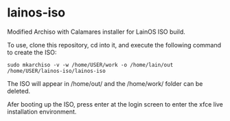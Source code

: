 # lainos-iso
Modified Archiso with Calamares installer for LainOS ISO build.

To use, clone this repository, cd into it, and execute the following command to create the ISO:

`sudo mkarchiso -v -w /home/USER/work -o /home/lain/out /home/USER/lainos-iso/lainos-iso`

The ISO will appear in /home/out/ and the /home/work/ folder can be deleted.

Afer booting up the ISO, press enter at the login screen to enter the xfce live installation environment. 
